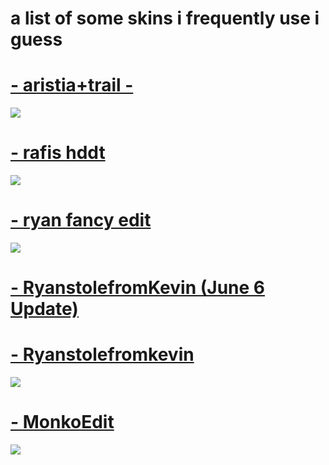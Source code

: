 # a list of some skins i frequently use i guess

# [- aristia+trail -](https://mega.nz/#!NuoSXI4J!0xzmrfLyW_6qXocF_NZcFlZ0--UmFvxEEtFRn7h98LI)
![](https://osu.ppy.sh/ss/18223414/9428)

# [- rafis hddt](https://osuskins.net/skin/ekynLzX)
![](https://osuskins.net/screenshots/ekynLzX.jpg)

# [- ryan fancy edit](https://mega.nz/file/JDphhTLS#ipfwBd5WwmF-7N21iPPAkws2HRMx4kRyrvzYUhzjjS8)
![](https://osu.ppy.sh/ss/18004901/10bd)

# [- RyanstolefromKevin (June 6 Update)](https://mega.nz/file/0Pxx2JZQ#HKrPw2FBQQeM3OIGxhKGeToOFxFMLlYFF8O6QGTHPmk)

# [- Ryanstolefromkevin](https://mega.nz/file/Rb4BBJJD#QBvbBbAj8OX8R43CWV7wPCrjHyJ1RwpjUJN9x76U0a8) 
![](https://osu.ppy.sh/ss/17714432/a1e8)

# [- MonkoEdit](https://mega.nz/file/MZcFXKCD#Yvnm3T9XV40RoxVMPbEYu26EQ85GdgawzrJA7iHWxzA) 
![](https://camo.githubusercontent.com/9f15a278f9f5fdf4a24ff3fee7021df89b279563df7a59074db68d8ef3b6a356/68747470733a2f2f692e696d6775722e636f6d2f365270416750722e706e67)

